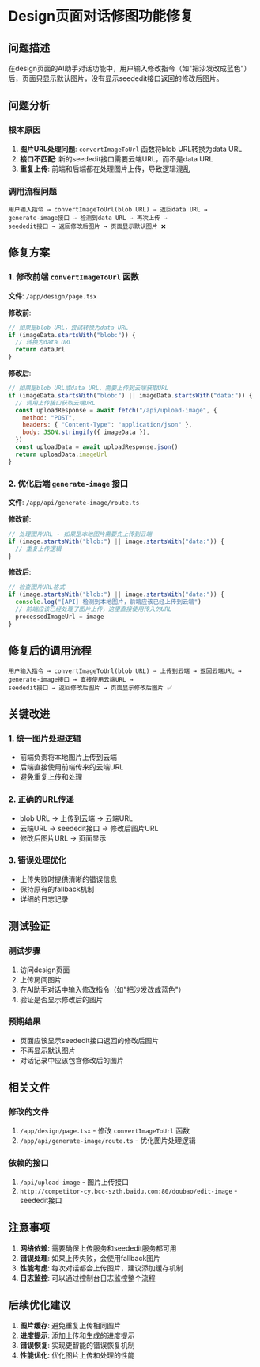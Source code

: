 # Design页面对话修图功能修复

## 问题描述

在design页面的AI助手对话功能中，用户输入修改指令（如"把沙发改成蓝色"）后，页面只显示默认图片，没有显示seededit接口返回的修改后图片。

## 问题分析

### 根本原因
1. **图片URL处理问题**: `convertImageToUrl` 函数将blob URL转换为data URL
2. **接口不匹配**: 新的seededit接口需要云端URL，而不是data URL
3. **重复上传**: 前端和后端都在处理图片上传，导致逻辑混乱

### 调用流程问题
```
用户输入指令 → convertImageToUrl(blob URL) → 返回data URL → 
generate-image接口 → 检测到data URL → 再次上传 → 
seededit接口 → 返回修改后图片 → 页面显示默认图片 ❌
```

## 修复方案

### 1. 修改前端 `convertImageToUrl` 函数

**文件**: `/app/design/page.tsx`

**修改前**:
```javascript
// 如果是blob URL，尝试转换为data URL
if (imageData.startsWith("blob:")) {
  // 转换为data URL
  return dataUrl
}
```

**修改后**:
```javascript
// 如果是blob URL或data URL，需要上传到云端获取URL
if (imageData.startsWith("blob:") || imageData.startsWith("data:")) {
  // 调用上传接口获取云端URL
  const uploadResponse = await fetch("/api/upload-image", {
    method: "POST",
    headers: { "Content-Type": "application/json" },
    body: JSON.stringify({ imageData }),
  })
  const uploadData = await uploadResponse.json()
  return uploadData.imageUrl
}
```

### 2. 优化后端 `generate-image` 接口

**文件**: `/app/api/generate-image/route.ts`

**修改前**:
```javascript
// 处理图片URL - 如果是本地图片需要先上传到云端
if (image.startsWith("blob:") || image.startsWith("data:")) {
  // 重复上传逻辑
}
```

**修改后**:
```javascript
// 检查图片URL格式
if (image.startsWith("blob:") || image.startsWith("data:")) {
  console.log("[API] 检测到本地图片，前端应该已经上传到云端")
  // 前端应该已经处理了图片上传，这里直接使用传入的URL
  processedImageUrl = image
}
```

## 修复后的调用流程

```
用户输入指令 → convertImageToUrl(blob URL) → 上传到云端 → 返回云端URL → 
generate-image接口 → 直接使用云端URL → 
seededit接口 → 返回修改后图片 → 页面显示修改后图片 ✅
```

## 关键改进

### 1. 统一图片处理逻辑
- 前端负责将本地图片上传到云端
- 后端直接使用前端传来的云端URL
- 避免重复上传和处理

### 2. 正确的URL传递
- blob URL → 上传到云端 → 云端URL
- 云端URL → seededit接口 → 修改后图片URL
- 修改后图片URL → 页面显示

### 3. 错误处理优化
- 上传失败时提供清晰的错误信息
- 保持原有的fallback机制
- 详细的日志记录

## 测试验证

### 测试步骤
1. 访问design页面
2. 上传房间图片
3. 在AI助手对话中输入修改指令（如"把沙发改成蓝色"）
4. 验证是否显示修改后的图片

### 预期结果
- 页面应该显示seededit接口返回的修改后图片
- 不再显示默认图片
- 对话记录中应该包含修改后的图片

## 相关文件

### 修改的文件
1. `/app/design/page.tsx` - 修改 `convertImageToUrl` 函数
2. `/app/api/generate-image/route.ts` - 优化图片处理逻辑

### 依赖的接口
1. `/api/upload-image` - 图片上传接口
2. `http://competitor-cy.bcc-szth.baidu.com:80/doubao/edit-image` - seededit接口

## 注意事项

1. **网络依赖**: 需要确保上传服务和seededit服务都可用
2. **错误处理**: 如果上传失败，会使用fallback图片
3. **性能考虑**: 每次对话都会上传图片，建议添加缓存机制
4. **日志监控**: 可以通过控制台日志监控整个流程

## 后续优化建议

1. **图片缓存**: 避免重复上传相同图片
2. **进度提示**: 添加上传和生成的进度提示
3. **错误恢复**: 实现更智能的错误恢复机制
4. **性能优化**: 优化图片上传和处理的性能
